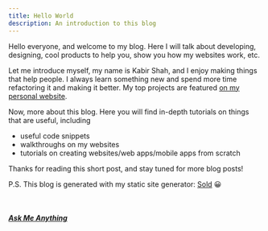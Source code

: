 ```yaml
---
title: Hello World
description: An introduction to this blog
---
```


Hello everyone, and welcome to my blog. Here I will talk about developing, designing, cool products to help you, show you how my websites work, etc.

Let me introduce myself, my name is Kabir Shah, and I enjoy making things that help people. I always learn something new and spend more time refactoring it and making it better. My top projects are featured [on my personal website](http://kabir.ml).


Now, more about this blog. Here you will find in-depth tutorials on things that are useful, including

- useful code snippets
- walkthroughs on my websites
- tutorials on creating websites/web apps/mobile apps from scratch

Thanks for reading this short post, and stay tuned for more blog posts!


P.S. This blog is generated with my static site generator: [Sold](https://github.com/KingPixil/sold) 😀

<br/>

##### [Ask Me Anything](https://github.com/KingPixil/ama)